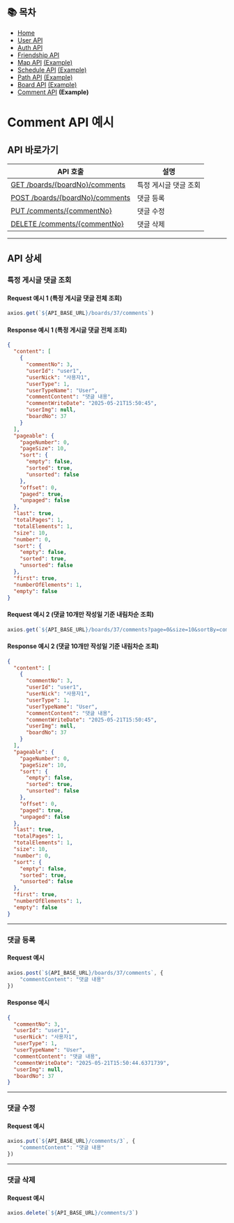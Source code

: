## 📚 목차
- [Home](../README.md)
- [User API](UserAPI.md)
- [Auth API](AuthAPI.md)
- [Friendship API](FriendshipAPI.md)
- [Map API](MapAPI.md) [(Example)](MapAPIDetail.md)
- [Schedule API](ScheduleAPI.md) [(Example)](ScheduleAPIDetail.md)
- [Path API](PathAPI.md) [(Example)](PathAPIDetail.md)
- [Board API](BoardAPI.md) [(Example)](BoardAPIDetail.md)
- [Comment API](CommentAPI.md) **(Example)**

# Comment API 예시
## API 바로가기
| API 호출                                          | 설명           |
|-------------------------------------------------|--------------|
| [GET /boards/{boardNo}/comments](#특정-게시글-댓글-조회) | 특정 게시글 댓글 조회 |
| [POST /boards/{boardNo}/comments](#댓글-등록)       | 댓글 등록        |
| [PUT /comments/{commentNo}](#댓글-수정)             | 댓글 수정        |
| [DELETE /comments/{commentNo}](#댓글-삭제)          | 댓글 삭제        |

---

## API 상세

### 특정 게시글 댓글 조회

#### Request 예시 1 (특정 게시글 댓글 전체 조회)
```javascript
axios.get(`${API_BASE_URL}/boards/37/comments`)
```

#### Response 예시 1 (특정 게시글 댓글 전체 조회)
```json
{
  "content": [
    {
      "commentNo": 3,
      "userId": "user1",
      "userNick": "사용자1",
      "userType": 1,
      "userTypeName": "User",
      "commentContent": "댓글 내용",
      "commentWriteDate": "2025-05-21T15:50:45",
      "userImg": null,
      "boardNo": 37
    }
  ],
  "pageable": {
    "pageNumber": 0,
    "pageSize": 10,
    "sort": {
      "empty": false,
      "sorted": true,
      "unsorted": false
    },
    "offset": 0,
    "paged": true,
    "unpaged": false
  },
  "last": true,
  "totalPages": 1,
  "totalElements": 1,
  "size": 10,
  "number": 0,
  "sort": {
    "empty": false,
    "sorted": true,
    "unsorted": false
  },
  "first": true,
  "numberOfElements": 1,
  "empty": false
}
```

#### Request 예시 2 (댓글 10개만 작성일 기준 내림차순 조회)
```javascript
axios.get(`${API_BASE_URL}/boards/37/comments?page=0&size=10&sortBy=commentWriteDate&direction=desc`)
```

#### Response 예시 2 (댓글 10개만 작성일 기준 내림차순 조회)
```json
{
  "content": [
    {
      "commentNo": 3,
      "userId": "user1",
      "userNick": "사용자1",
      "userType": 1,
      "userTypeName": "User",
      "commentContent": "댓글 내용",
      "commentWriteDate": "2025-05-21T15:50:45",
      "userImg": null,
      "boardNo": 37
    }
  ],
  "pageable": {
    "pageNumber": 0,
    "pageSize": 10,
    "sort": {
      "empty": false,
      "sorted": true,
      "unsorted": false
    },
    "offset": 0,
    "paged": true,
    "unpaged": false
  },
  "last": true,
  "totalPages": 1,
  "totalElements": 1,
  "size": 10,
  "number": 0,
  "sort": {
    "empty": false,
    "sorted": true,
    "unsorted": false
  },
  "first": true,
  "numberOfElements": 1,
  "empty": false
}
```

---

### 댓글 등록

#### Request 예시
```javascript
axios.post(`${API_BASE_URL}/boards/37/comments`, {
    "commentContent": "댓글 내용"
})
```

#### Response 예시
```json
{
  "commentNo": 3,
  "userId": "user1",
  "userNick": "사용자1",
  "userType": 1,
  "userTypeName": "User",
  "commentContent": "댓글 내용",
  "commentWriteDate": "2025-05-21T15:50:44.6371739",
  "userImg": null,
  "boardNo": 37
}
```

---

### 댓글 수정

#### Request 예시
```javascript
axios.put(`${API_BASE_URL}/comments/3`, {
    "commentContent": "댓글 내용"
})
```

---

### 댓글 삭제

#### Request 예시
```javascript
axios.delete(`${API_BASE_URL}/comments/3`)
```
